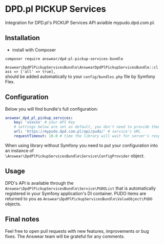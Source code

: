 # DPD.pl PICKUP Services
Integration for DPD.pl's PICKUP Services API avialble mypudo.dpd.com.pl.

Installation
------------

* install with Composer
```
composer require answear/dpd-pl-pickup-services-bundle
```

`Answear\DpdPlPickupServicesBundle\AnswearDpdPlPickupServicesBundle::class => ['all' => true],`  
should be added automatically to your `config/bundles.php` file by Symfony Flex.

Configuration
-------------

Below you will find bundle's full configuration:

```yaml
answear_dpd_pl_pickup_services:
    key: 'xxxxxx' # your API Key
    # settings below are set as default, you don't need to provide them
    url: 'https://mypudo.dpd.com.pl/api/pudo/' # service's URL
    requestTimeout: 10.0 # time the library will wait for server's response
```

When using library without Symfony you need to put your configuration into an
instance of `\Answear\DpdPlPickupServicesBundle\Service\ConfigProvider` object.

Usage
-----

DPD's API is available through the `Answear\DpdPlPickupServicesBundle\Service\PUDOList`
that is automatically registered in your Symfony application's DI container. PUDO items
are returned to you as `Answear\DpdPlPickupServicesBundle\ValueObject\PUDO` objects.

Final notes
------------

Feel free to open pull requests with new features, improvements or bug fixes. The Answear team 
will be grateful for any comments.

